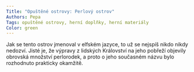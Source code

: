 ```yaml
---
Title: "Opuštěné ostrovy: Perlový ostrov"
Authors: Pepa
Tags: opuštěné ostrovy, herní doplňky, herní materiály
Color: green
---
```

Jak se tento ostrov jmenoval v elfském jazyce, to už se nejspíš nikdo nikdy nedozví. Jisté je, že výpravy z lidských Království na jeho pobřeží objevily obrovská množství perlorodek, a proto o jeho současném názvu bylo rozhodnuto prakticky okamžitě.
